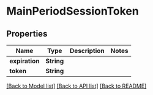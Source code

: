 # MainPeriodSessionToken

## Properties

Name | Type | Description | Notes
------------ | ------------- | ------------- | -------------
**expiration** | **String** |  |
**token** | **String** |  |

[[Back to Model list]](../README.md#documentation-for-models) [[Back to API list]](../README.md#documentation-for-api-endpoints) [[Back to README]](../README.md)
